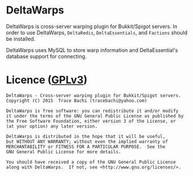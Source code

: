 # DeltaWarps
DeltaWarps is cross-server warping plugin for Bukkit/Spigot servers. In order 
to use DeltaWarps, `DeltaRedis`, `DeltaEssentials`, and `Factions` should be installed.
 
DeltaWarps uses MySQL to store warp information and DeltaEssential's database 
support for connecting.

# Licence ([GPLv3](http://www.gnu.org/licenses/gpl-3.0.en.html))
```
DeltaWarps - Cross-server warping plugin for Bukkit/Spigot servers.
Copyright (C) 2015  Trace Bachi (tracebachi@yahoo.com)

DeltaWarps is free software: you can redistribute it and/or modify
it under the terms of the GNU General Public License as published by
the Free Software Foundation, either version 3 of the License, or
(at your option) any later version.

DeltaWarps is distributed in the hope that it will be useful,
but WITHOUT ANY WARRANTY; without even the implied warranty of
MERCHANTABILITY or FITNESS FOR A PARTICULAR PURPOSE.  See the
GNU General Public License for more details.

You should have received a copy of the GNU General Public License
along with DeltaWarps.  If not, see <http://www.gnu.org/licenses/>.
```
